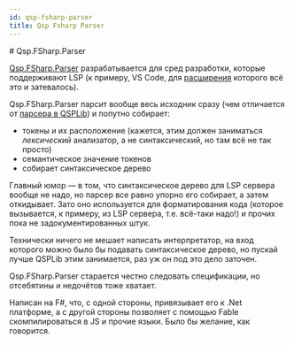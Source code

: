 ```yaml
---
id: qsp-fsharp-parser
title: Qsp Fsharp Parser
---
```


﻿# Qsp.FSharp.Parser

[Qsp.FSharp.Parser](https://github.com/QSPFoundation/Qsp.FSharp/tree/master/src/Qsp.FSharp.Core) разрабатывается для сред разработки, которые поддерживают LSP (к примеру, VS Code, для [расширения](https://github.com/QSPFoundation/Qsp.FSharp.VsCode) которого всё это и затевалось).

Qsp.FSharp.Parser парсит вообще весь исходник сразу (чем отличается от [парсера в QSPLib](./qsplib-parser.md)) и попутно собирает:

* токены и их расположение (кажется, этим должен заниматься *лексический* анализатор, а не синтаксический, но там всё не так просто)
* семантическое значение токенов
* собирает синтаксическое дерево

Главный юмор — в том, что синтаксическое дерево для LSP сервера вообще не надо, но парсер все равно упорно его собирает, а затем откидывает. Зато оно используется для форматирования кода (которое вызывается, к примеру, из LSP сервера, т.е. всё-таки надо!) и прочих пока не задокументированных штук.

Технически ничего не мешает написать интерпретатор, на вход которого можно было бы подавать синтаксическое дерево, но пускай лучше QSPLib этим занимается, раз уж он под это дело заточен.

Qsp.FSharp.Parser старается честно следовать спецификации, но отсебятины и недочётов тоже хватает.

<!-- todo: привести пример -->

Написан на F#, что, с одной стороны, привязывает его к .Net платформе, а с другой стороны позволяет с помощью Fable скомпилироваться в JS и прочие языки. Было бы желание, как говорится.
